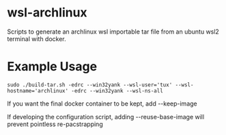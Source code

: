 # wsl-archlinux
Scripts to generate an archlinux wsl importable tar file from an ubuntu wsl2 terminal with docker.

# Example Usage
```
sudo ./build-tar.sh -edrc --win32yank --wsl-user='tux' --wsl-hostname='archlinux' -edrc --win32yank --wsl-ns-all
```
If you want the final docker container to be kept, add --keep-image

If developing the configuration script, adding --reuse-base-image will prevent pointless re-pacstrapping
